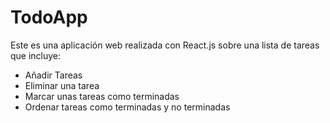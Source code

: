 # TodoApp
Este es una aplicación web realizada con React.js sobre una lista de tareas que incluye:

 - Añadir Tareas
 - Eliminar una tarea
 - Marcar unas tareas como terminadas
 - Ordenar tareas como terminadas y no terminadas
